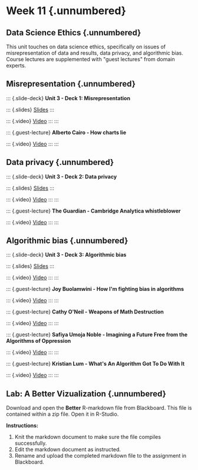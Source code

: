 # Week 11 {.unnumbered}

## Data Science Ethics {.unnumbered}

This unit touches on data science ethics, specifically on issues of misrepresentation of data and results, data privacy, and algorithmic bias.
Course lectures are supplemented with "guest lectures" from domain experts.

## Misrepresentation {.unnumbered}

::: {.slide-deck}
**Unit 3 - Deck 1: Misrepresentation**

::: {.slides}
[Slides](https://rstudio-education.github.io/datascience-box/course-materials/slides/u3-d01-misrepresentation/u3-d01-misrepresentation.html#1)
:::

::: {.video}
[Video](https://youtu.be/C_-rTKfswUI)
:::
:::

::: {.guest-lecture}
**Alberto Cairo - How charts lie**

::: {.video}
[Video](https://youtu.be/Low28hx4wyk)
:::
:::

## Data privacy {.unnumbered}

::: {.slide-deck}
**Unit 3 - Deck 2: Data privacy**

::: {.slides}
[Slides](https://rstudio-education.github.io/datascience-box/course-materials/slides/u3-d02-privacy/u3-d02-privacy.html#1)
:::

::: {.video}
[Video](https://youtu.be/c4fvdoNbcSw)
:::
:::

::: {.guest-lecture}
**The Guardian - Cambridge Analytica whistleblower**

::: {.video}
[Video](https://youtu.be/FXdYSQ6nu-M)
:::
:::

## Algorithmic bias {.unnumbered}

::: {.slide-deck}
**Unit 3 - Deck 3: Algorithmic bias**

::: {.slides}
[Slides](https://rstudio-education.github.io/datascience-box/course-materials/slides/u3-d03-algorithmic-bias/u3-d03-algorithmic-bias.html#1)
:::

::: {.video}
[Video](https://youtu.be/c4fvdoNbcSw)
:::
:::

::: {.guest-lecture}
**Joy Buolamwini - How I'm fighting bias in algorithms**

::: {.video}
[Video](https://youtu.be/UG_X_7g63rY)
:::
:::

::: {.guest-lecture}
**Cathy O'Neil - Weapons of Math Destruction**

::: {.video}
[Video](https://youtu.be/TQHs8SA1qpk)
:::
:::

::: {.guest-lecture}
**Safiya Umoja Noble - Imagining a Future Free from the Algorithms of Oppression**

::: {.video}
[Video](https://youtu.be/tNi_U1Bb1S0)
:::
:::

::: {.guest-lecture}
**Kristian Lum - What's An Algorithm Got To Do With It**

::: {.video}
[Video](https://youtu.be/5zxDwA99soA)
:::
:::

## Lab: A Better Vizualization {.unnumbered}

<p>

Download and open the **Better** R-markdown file from Blackboard.
This file is contained within a zip file.
Open it in R-Studio.

**Instructions:**

1.  Knit the markdown document to make sure the file compiles successfully.
2.  Edit the markdown document as instructed.
3.  Rename and upload the completed markdown file to the assignment in Blackboard.
